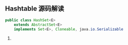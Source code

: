 ## Hashtable 源码解读

```java
public class HashSet<E>
    extends AbstractSet<E>
    implements Set<E>, Cloneable, java.io.Serializable
```

1. 